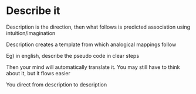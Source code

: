 # Describe it

Description is the direction, then what follows is predicted association using intuition/imagination

Description creates a template from which analogical mappings follow

Eg) in english, describe the pseudo code in clear steps

Then your mind will automatically translate it. You may still have to think about it, but it flows easier

You direct from description to description